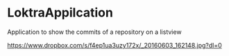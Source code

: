 # LoktraAppilcation
Application to show the commits of a repository on a listview

https://www.dropbox.com/s/f4ep1ua3uzy172x/_20160603_162148.jpg?dl=0
